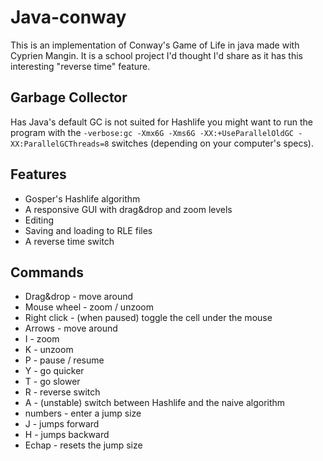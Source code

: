 Java-conway
===========
This is an implementation of Conway's Game of Life in java made with Cyprien Mangin. It is a school project I'd thought I'd share as it has this interesting "reverse time" feature.

Garbage Collector
-----------------
Has Java's default GC is not suited for Hashlife you might want to run the program with the `-verbose:gc -Xmx6G -Xms6G -XX:+UseParallelOldGC -XX:ParallelGCThreads=8` switches (depending on your computer's specs).

Features
--------
- Gosper's Hashlife algorithm
- A responsive GUI with drag&drop and zoom levels
- Editing
- Saving and loading to RLE files
- A reverse time switch

Commands
--------
- Drag&drop - move around
- Mouse wheel - zoom / unzoom
- Right click - (when paused) toggle the cell under the mouse
- Arrows - move around
- I - zoom
- K - unzoom
- P - pause / resume
- Y - go quicker
- T - go slower
- R - reverse switch
- A - (unstable) switch between Hashlife and the naive algorithm
- numbers - enter a jump size
- J - jumps forward
- H - jumps backward
- Echap - resets the jump size
